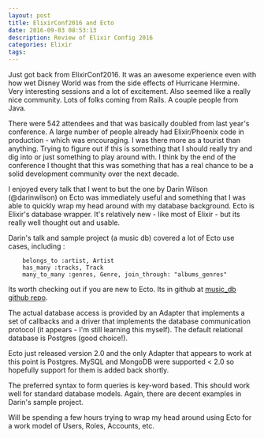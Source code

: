 ```yaml
---
layout: post
title: ElixirConf2016 and Ecto
date: 2016-09-03 08:53:13
description: Review of Elixir Config 2016
categories: Elixir
tags:
---
```


Just got back from ElixirConf2016. It was an awesome experience even with how wet
Disney World was from the side effects of Hurricane Hermine. Very interesting
sessions and a lot of excitement. Also seemed like a really nice community.
Lots of folks coming from Rails. A couple people from Java.

There were 542 attendees and that was basically doubled from last year's
conference. A large number of people already had Elixir/Phoenix code in
production - which was encouraging. I was there more as a tourist than
anything. Trying to figure out if this is something that I should really
try and dig into or just something to play around with. I think by the
end of the conference I thought that this was something that has a real
chance to be a solid development community over the next decade.

I enjoyed every talk that I went to but the one by Darin Wilson (@darinwilson)
on Ecto was immediately useful and something that I was able to quickly
wrap my head around with my database background. Ecto is Elixir's database
wrapper. It's relatively new - like most of Elixir - but its really
well thought out and usable.

Darin's talk and sample project (a music db) covered a lot of Ecto use cases,
including :

```
    belongs_to :artist, Artist
    has_many :tracks, Track
    many_to_many :genres, Genre, join_through: "albums_genres"
```

Its worth checking out if you are new to Ecto. Its in github at [music_db github repo](https://github.com/darinwilson/music_db).

The actual database access is provided by an Adapter that implements
a set of callbacks and a driver that implements the database communication
protocol (it appears - I'm still learning this myself). The default relational
database is Postgres (good choice!).

Ecto just released version 2.0 and the only Adapter that appears to work at
this point is Postgres. MySQL and MongoDB were supported < 2.0 so hopefully
support for them is added back shortly.

The preferred syntax to form queries is key-word based. This should work well
for standard database models. Again, there are decent examples in Darin's sample
project.

Will be spending a few hours trying to wrap my head around using Ecto for a work
model of Users, Roles, Accounts, etc.
